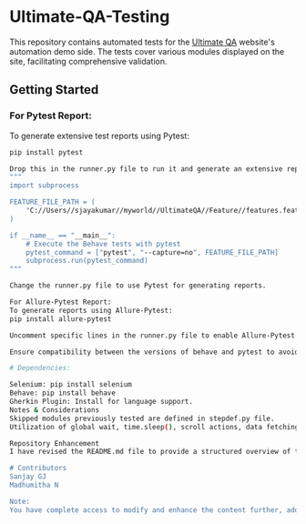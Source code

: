 # Ultimate-QA-Testing

This repository contains automated tests for the [Ultimate QA](https://ultimateqa.com/automation) website's automation demo side. The tests cover various modules displayed on the site, facilitating comprehensive validation.

## Getting Started

### For Pytest Report:

To generate extensive test reports using Pytest:

```bash
pip install pytest

Drop this in the runner.py file to run it and generate an extensive report 
"""
import subprocess

FEATURE_FILE_PATH = (
    "C://Users//sjayakumar//myworld//UltimateQA//Feature//features.feature"
)

if __name__ == "__main__":
    # Execute the Behave tests with pytest
    pytest_command = ["pytest", "--capture=no", FEATURE_FILE_PATH]
    subprocess.run(pytest_command)
"""

Change the runner.py file to use Pytest for generating reports.

For Allure-Pytest Report:
To generate reports using Allure-Pytest:
pip install allure-pytest

Uncomment specific lines in the runner.py file to enable Allure-Pytest for report generation.

Ensure compatibility between the versions of behave and pytest to avoid "no collectors" error during report generation. Activate the Conda environment and verify integration between behave and pytest.

# Dependencies:

Selenium: pip install selenium
Behave: pip install behave
Gherkin Plugin: Install for language support.
Notes & Considerations
Skipped modules previously tested are defined in stepdef.py file.
Utilization of global wait, time.sleep(), scroll actions, data fetching, captcha field handling, JavaScript scrolling, window resizing, and other methods are showcased in the tests.

Repository Enhancement
I have revised the README.md file to provide a structured overview of the project's scope, testing methodologies, and setup instructions. 

# Contributors
Sanjay GJ
Madhumitha N

Note:
You have complete access to modify and enhance the content further, adding more details or any necessary information to make it more comprehensive and appealing to users.
